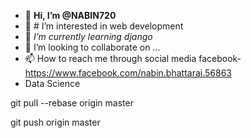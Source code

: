 - 👋 **Hi, I’m @NABIN720**
- 👀 # I’m interested in web development
- 🌱 _I’m currently learning django_
- 💞️ I’m looking to collaborate on ...
- 📫 How to reach me through social media facebook-https://www.facebook.com/nabin.bhattarai.56863
-   Data Science                                          

<!---
NABIN720/NABIN720 is a ✨ special ✨ repository because its `README.md` (this file) appears on your GitHub profile.
You can click the Preview link to take a look at your changes.
--->
git pull --rebase origin master

git push origin master
